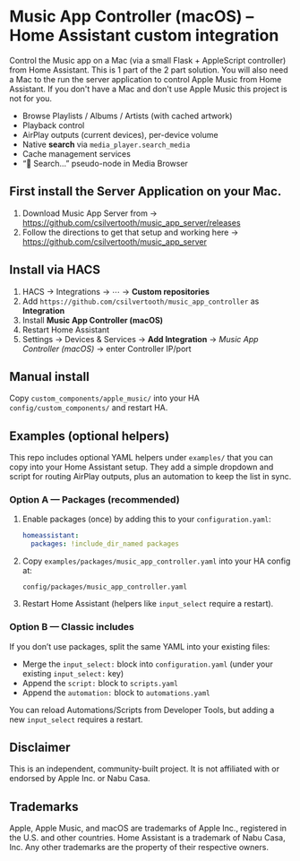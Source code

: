 # Music App Controller (macOS) – Home Assistant custom integration

Control the Music app on a Mac (via a small Flask + AppleScript controller) from Home Assistant.  This is 1 part of the 2 part solution.  You will also need a Mac to the run the server application to control Apple Music from Home Assistant.  If you don't have a Mac and don't use Apple Music this project is not for you.

- Browse Playlists / Albums / Artists (with cached artwork)
- Playback control
- AirPlay outputs (current devices), per-device volume
- Native **search** via `media_player.search_media`
- Cache management services
- “🔎 Search…” pseudo-node in Media Browser

## First install the Server Application on your Mac.
1. Download Music App Server from -> https://github.com/csilvertooth/music_app_server/releases
2. Follow the directions to get that setup and working here -> https://github.com/csilvertooth/music_app_server
## Install via HACS
1. HACS → Integrations → ⋯ → **Custom repositories**
2. Add `https://github.com/csilvertooth/music_app_controller` as **Integration**
3. Install **Music App Controller (macOS)**
4. Restart Home Assistant
5. Settings → Devices & Services → **Add Integration** → *Music App Controller (macOS)* → enter Controller IP/port

## Manual install

Copy `custom_components/apple_music/` into your HA `config/custom_components/` and restart HA.

## Examples (optional helpers)
This repo includes optional YAML helpers under `examples/` that you can copy into your Home Assistant setup. They add a simple dropdown and script for routing AirPlay outputs, plus an automation to keep the list in sync.

### Option A — Packages (recommended)
1. Enable packages (once) by adding this to your `configuration.yaml`:
   ```yaml
   homeassistant:
     packages: !include_dir_named packages
   ```
2. Copy `examples/packages/music_app_controller.yaml` into your HA config at:
   ```
   config/packages/music_app_controller.yaml
   ```
3. Restart Home Assistant (helpers like `input_select` require a restart).

### Option B — Classic includes
If you don’t use packages, split the same YAML into your existing files:
- Merge the `input_select:` block into `configuration.yaml` (under your existing `input_select:` key)
- Append the `script:` block to `scripts.yaml`
- Append the `automation:` block to `automations.yaml`

You can reload Automations/Scripts from Developer Tools, but adding a new `input_select` requires a restart.

## Disclaimer
This is an independent, community-built project. It is not affiliated with or endorsed by Apple Inc. or Nabu Casa.

## Trademarks
Apple, Apple Music, and macOS are trademarks of Apple Inc., registered in the U.S. and other countries. Home Assistant is a trademark of Nabu Casa, Inc. Any other trademarks are the property of their respective owners.